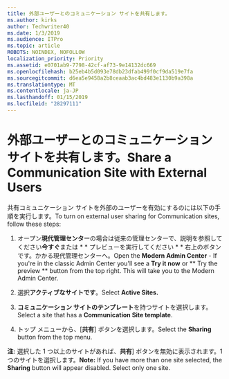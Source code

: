 ```yaml
---
title: 外部ユーザーとのコミュニケーション サイトを共有します。
ms.author: kirks
author: Techwriter40
ms.date: 1/3/2019
ms.audience: ITPro
ms.topic: article
ROBOTS: NOINDEX, NOFOLLOW
localization_priority: Priority
ms.assetid: e0701ab9-7798-42cf-af73-9e14132dc669
ms.openlocfilehash: b25eb4b5d093e78db23dfab499f0cf9da519e7fa
ms.sourcegitcommit: d6ea5e9458a2b8ceaab3ac4bd483e1130b9a398a
ms.translationtype: MT
ms.contentlocale: ja-JP
ms.lasthandoff: 01/15/2019
ms.locfileid: "28297111"
---
```

# <a name="share-a-communication-site-with-external-users"></a><span data-ttu-id="adce4-102">外部ユーザーとのコミュニケーション サイトを共有します。</span><span class="sxs-lookup"><span data-stu-id="adce4-102">Share a Communication Site with External Users</span></span>

<span data-ttu-id="adce4-103">共有コミュニケーション サイトを外部のユーザーを有効にするのには以下の手順を実行します。</span><span class="sxs-lookup"><span data-stu-id="adce4-103">To turn on external user sharing for Communication sites, follow these steps:</span></span> 
  
1. <span data-ttu-id="adce4-p101">オープン**現代管理センター**の場合は従来の管理センターで、説明を参照してください**今すぐ**または \* \* プレビューを実行してください \* \* 右上のボタンです。かかる現代管理センターへ。</span><span class="sxs-lookup"><span data-stu-id="adce4-p101">Open the **Modern Admin Center** - If you're in the classic Admin Center you'll see a **Try it now** or \*\* Try the preview \*\* button from the top right. This will take you to the Modern Admin Center.</span></span> 
  
2. <span data-ttu-id="adce4-106">選択**アクティブなサイトです**。</span><span class="sxs-lookup"><span data-stu-id="adce4-106">Select **Active Sites.**</span></span>
  
3. <span data-ttu-id="adce4-107">**コミュニケーション サイトのテンプレート**を持つサイトを選択します。</span><span class="sxs-lookup"><span data-stu-id="adce4-107">Select a site that has a **Communication Site template**.</span></span> 
  
4. <span data-ttu-id="adce4-108">トップ メニューから、[**共有**] ボタンを選択します。</span><span class="sxs-lookup"><span data-stu-id="adce4-108">Select the **Sharing** button from the top menu.</span></span> 
  
 <span data-ttu-id="adce4-p102">**注:** 選択した 1 つ以上のサイトがあれば、**共有**] ボタンを無効に表示されます。1 つのサイトを選択します。</span><span class="sxs-lookup"><span data-stu-id="adce4-p102">**Note:** If you have more than one site selected, the **Sharing** button will appear disabled. Select only one site.</span></span> 
  

